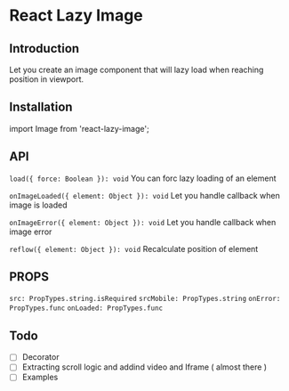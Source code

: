 # React Lazy Image

## Introduction

Let you create an image component that will lazy load when reaching position in viewport.

## Installation

import Image from 'react-lazy-image';

<LazyImage src={element.src} onLoaded={this.onLoaded}/>

## API

`load({ force: Boolean }): void`
You can forc lazy loading of an element

`onImageLoaded({ element: Object }): void`
Let you handle callback when image is loaded

`onImageError({ element: Object }): void`
Let you handle callback when image error

`reflow({ element: Object }): void`
Recalculate position of element

## PROPS

`src: PropTypes.string.isRequired`
`srcMobile: PropTypes.string`
`onError: PropTypes.func`
`onLoaded: PropTypes.func`

## Todo

- [ ] Decorator
- [ ] Extracting scroll logic and addind video and Iframe ( almost there )
- [ ] Examples